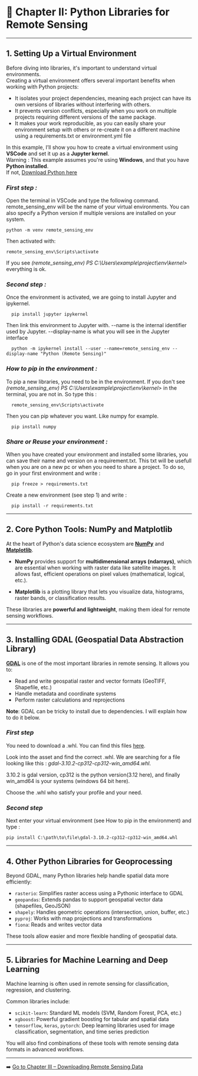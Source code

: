 # 📘 Chapter II: Python Libraries for Remote Sensing

---

## 1. Setting Up a Virtual Environment

Before diving into libraries, it's important to understand virtual environments.  
Creating a virtual environment offers several important benefits when working with Python projects:
- It isolates your project dependencies, meaning each project can have its own versions of libraries without interfering with others.
- It prevents version conflicts, especially when you work on multiple projects requiring different versions of the same package.
- It makes your work reproducible, as you can easily share your environment setup with others or re-create it on a different machine using a requirements.txt or environment.yml file

In this example, I’ll show you how to create a virtual environment using **VSCode** and set it up as a **Jupyter kernel**.  
Warning : This example assumes you're using **Windows**, and that you have **Python installed**.  
If not, [Download Python here](https://www.python.org/)

### *First step :*
  Open the terminal in VSCode and type the following command. remote_sensing_env will be the name of your virtual environments. You can also specify a Python version if multiple versions are installed on your system.
       
    python -m venv remote_sensing_env
  
  Then activated with:
  
    remote_sensing_env\Scripts\activate
 
  If you see  *(remote_sensing_env) PS C:\Users\example\project\env\kernel>* everything is ok.
  
### *Second step :*

  Once the environment is activated, we are going to install Jupyter and ipykernel.
  
      pip install jupyter ipykernel
      
  Then link this environment to Jupyter with.   --name is the internal identifier used by Jupyter.  --display-name is what you will see in the Jupyter interface
     
      python -m ipykernel install --user --name=remote_sensing_env --display-name "Python (Remote Sensing)"
      
### *How to pip in the environment :*

  To pip a new libraries, you need to be in the environment. If you don't see *(remote_sensing_env) PS C:\Users\example\project\env\kernel>* in the terminal, you are not in. So type this :
  
      remote_sensing_env\Scripts\activate
      
  Then you can pip whatever you want. Like numpy for example.

      pip install numpy
      
### *Share or Reuse your environment :*

  When you have created your environment and installed some libraries, you can save their name and version on a requirement.txt. This txt will be usefull when you are on a new pc or when you need to share a project.
  To do so, go in your first environment and write :
  
      pip freeze > requirements.txt
      
  Create a new environment (see step 1) and write :

      pip install -r requirements.txt

---

## 2. Core Python Tools: NumPy and Matplotlib

At the heart of Python's data science ecosystem are [**NumPy**](https://numpy.org/) and [**Matplotlib**](https://matplotlib.org/).

- **NumPy** provides support for **multidimensional arrays (ndarrays)**, which are essential when working with raster data like satellite images. It allows fast, efficient operations on pixel values (mathematical, logical, etc.).

- **Matplotlib** is a plotting library that lets you visualize data, histograms, raster bands, or classification results.

These libraries are **powerful and lightweight**, making them ideal for remote sensing workflows.

---

## 3. Installing GDAL (Geospatial Data Abstraction Library)

[**GDAL**](https://gdal.org/en/stable/) is one of the most important libraries in remote sensing. It allows you to:
- Read and write geospatial raster and vector formats (GeoTIFF, Shapefile, etc.)
- Handle metadata and coordinate systems
- Perform raster calculations and reprojections

**Note**: GDAL can be tricky to install due to dependencies. I will explain how to do it below.

### *First step*
You need to download a .whl. You can find this files [here](https://github.com/cgohlke/geospatial-wheels/releases).

Look into the asset and find the correct .whl. We are searching for a file looking like this : *gdal-3.10.2-cp312-cp312-win_amd64.whl*.

3.10.2 is gdal version, cp312 is the python version(3.12 here), and finally win_amd64 is your systems (windows 64 bit here).

Choose the .whl who satisfy your profile and your need.

### *Second step*
  Next enter your virtual environment (see How to pip in the environment) and type :

    pip install C:\path\to\file\gdal-3.10.2-cp312-cp312-win_amd64.whl


---

## 4. Other Python Libraries for Geoprocessing

Beyond GDAL, many Python libraries help handle spatial data more efficiently:

- `rasterio`: Simplifies raster access using a Pythonic interface to GDAL
- `geopandas`: Extends pandas to support geospatial vector data (shapefiles, GeoJSON)
- `shapely`: Handles geometric operations (intersection, union, buffer, etc.)
- `pyproj`: Works with map projections and transformations
- `fiona`: Reads and writes vector data

These tools allow easier and more flexible handling of geospatial data.

---

## 5. Libraries for Machine Learning and Deep Learning

Machine learning is often used in remote sensing for classification, regression, and clustering.

Common libraries include:
- `scikit-learn`: Standard ML models (SVM, Random Forest, PCA, etc.)
- `xgboost`: Powerful gradient boosting for tabular and spatial data
- `tensorflow`, `keras`, `pytorch`: Deep learning libraries used for image classification, segmentation, and time series prediction

You will also find combinations of these tools with remote sensing data formats in advanced workflows.

---


➡️ [Go to Chapter III – Downloading Remote Sensing Data](../III_data_download/data_download.md)
 
